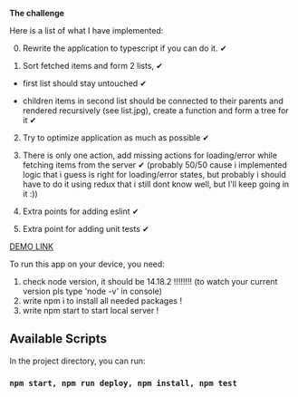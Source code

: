 **The challenge**

Here is a list of what I have implemented:

0) Rewrite the application to typescript if you can do it. ✔

1) Sort fetched items and form 2 lists, ✔

 - first list should stay untouched ✔

 - children items in second list should be connected to their parents and rendered recursively (see list.jpg), create a function and form a tree for it ✔

2) Try to optimize application as much as possible ✔

3) There is only one action, add missing actions for loading/error while fetching items from the server ✔ 
(probably 50/50 cause i implemented logic that i guess is right for loading/error states, but probably i should have to do it using redux that i still dont know well, but I'll keep going in it :))

4) Extra points for adding eslint ✔

5) Extra point for adding unit tests ✔ 

[DEMO LINK](https://sh1gatsu.github.io/Bergx2-Challenge/) 

To run this app on your device, you need:
1) check node version, it should be 14.18.2 !!!!!!!!
(to watch your current version pls type 'node -v' in console)
2) write npm i to install all needed packages !
3) write npm start to start local server !

## Available Scripts

In the project directory, you can run:


### `npm start, npm run deploy, npm install, npm test`
